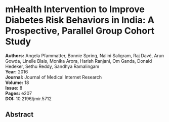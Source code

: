 # mHealth Intervention to Improve Diabetes Risk Behaviors in India: A Prospective, Parallel Group Cohort Study

**Authors:** Angela Pfammatter, Bonnie Spring, Nalini Saligram, Raj Davé, Arun Gowda, Linelle Blais, Monika Arora, Harish Ranjani, Om Ganda, Donald Hedeker, Sethu Reddy, Sandhya Ramalingam  
**Year:** 2016  
**Journal:** Journal of Medical Internet Research  
**Volume:** 18  
**Issue:** 8  
**Pages:** e207  
**DOI:** 10.2196/jmir.5712  

## Abstract


